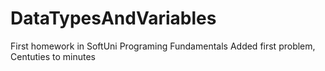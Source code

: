 # DataTypesAndVariables
First homework in SoftUni Programing Fundamentals
Added first problem, Centuties to minutes
